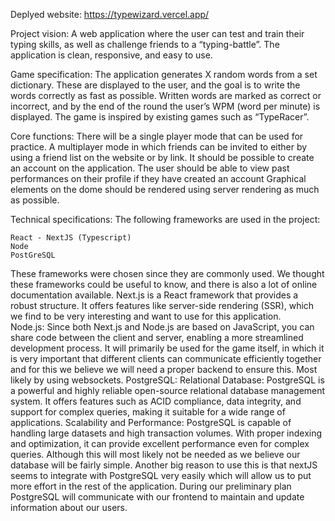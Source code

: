 Deplyed website:
https://typewizard.vercel.app/


Project vision:
A web application where the user can test and train their typing skills, as well as challenge friends to a “typing-battle”. The application is clean, responsive, and easy to use.

Game specification:
The application generates X random words from a set dictionary. These are displayed to the user, and the goal is to write the words correctly as fast as possible. Written words are marked as correct or incorrect, and by the end of the round the user’s WPM (word per minute) is displayed. The game is inspired by existing games such as “TypeRacer”.


Core functions:
There will be a single player mode that can be used for practice.
A multiplayer mode in which friends can be invited to either by using a friend list on the website or by link.
It should be possible to create an account on the application. 
The user should be able to view past performances on their profile if they have created an account
Graphical elements on the dome should be rendered using server rendering as much as possible.

Technical specifications:
The following frameworks are used in the project:

	React - NextJS (Typescript)
	Node
	PostGreSQL

These frameworks were chosen since they are commonly used. We thought these frameworks could be useful to know, and there is also a lot of online documentation available. 
Next.js is a React framework that provides a robust structure. It offers features like server-side rendering (SSR), which we find to be very interesting and want to use for this application.  
Node.js: Since both Next.js and Node.js are based on JavaScript, you can share code between the client and server, enabling a more streamlined development process. It will primarily be used for the game itself, in which it is very important that different clients can communicate efficiently together and for this we believe we will need a proper backend to ensure this. Most likely by using websockets. 
PostgreSQL:
 Relational Database: PostgreSQL is a powerful and highly reliable open-source relational database management system. It offers features such as ACID compliance, data integrity, and support for complex queries, making it suitable for a wide range of applications.
Scalability and Performance: PostgreSQL is capable of handling large datasets and high transaction volumes. With proper indexing and optimization, it can provide excellent performance even for complex queries. Although this will most likely not be needed as we believe our database will be fairly simple. Another big reason to use this is that nextJS seems to integrate with PostgreSQL very easily which will allow us to put more effort in the rest of the application.
During our preliminary plan PostgreSQL will communicate with our frontend to maintain and update information about our users.
